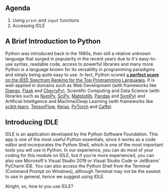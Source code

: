 ## Agenda
1. Using `print` and `input` functions
2. Accessing IDLE

## A Brief Introduction to Python
Python was introduced back in the 1980s, then still a relative unknown language that surged in popularity in the recent years due to it's easy-to-use syntax, readable code, access to powerful libraries and many more. Python is a language known for its versatility in programming paradigms and simply being quite easy to use. In fact, Python scored [a **perfect score** on the IEEE Spectrum Ranking for the Top Programming Languages](https://spectrum.ieee.org/top-programming-languages/#/index/2021/1/1/1/1/1/50/1/50/1/50/1/30/1/30/1/20/1/20/1/5/1/50/1/100/1/50/). It is well-applied in domains such as Web Development (with frameworks like [Django](https://www.djangoproject.com/), [Flask](https://flask.palletsprojects.com/en/2.0.x/) and [CherryPy](https://cherrypy.dev/)), Scientific Computing and Data Science (with libraries such as [NumPy](https://numpy.org/), [SciPy](https://scipy.org/), [Matplotlib](https://matplotlib.org/), [Pandas](https://pandas.pydata.org/) and [SymPy](https://www.sympy.org/)) and Artificial Intelligence and Machine/Deep Learning (with frameworks like [scikit-learn](https://scikit-learn.org/), [TensorFlow](https://www.tensorflow.org/), [Keras](https://keras.io/), [PyTorch](https://pytorch.org/) and [Caffe](https://caffe.berkeleyvision.org/)).

## Introducing IDLE
IDLE is an application developed by the Python Software Foundation. This app is one of the most useful Python essentials, since it works as a code editor and incorporates the Python Shell, which is one of the most important tools you will use in Python. In our experience, you can do most of your coding for this module on IDLE, but if you're more experienced, you can also use Microsoft's Visual Studio 2019 or Visual Studio Code or JetBrains' PyCharm IDE. You can also access the Python Shell from the Terminal (Command Prompt on Windows), although Terminal may not be the easiest to use in general, hence we suggest using IDLE.

Alright, so, how to you use IDLE?











